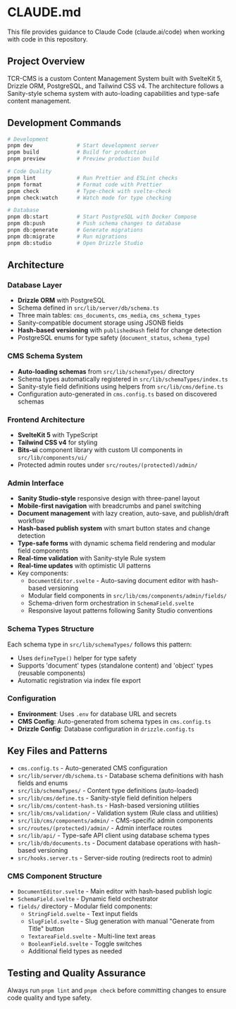 # CLAUDE.md

This file provides guidance to Claude Code (claude.ai/code) when working with code in this repository.

## Project Overview

TCR-CMS is a custom Content Management System built with SvelteKit 5, Drizzle ORM, PostgreSQL, and Tailwind CSS v4. The architecture follows a Sanity-style schema system with auto-loading capabilities and type-safe content management.

## Development Commands

```bash
# Development
pnpm dev              # Start development server
pnpm build            # Build for production
pnpm preview          # Preview production build

# Code Quality
pnpm lint             # Run Prettier and ESLint checks
pnpm format           # Format code with Prettier
pnpm check            # Type-check with svelte-check
pnpm check:watch      # Watch mode for type checking

# Database
pnpm db:start         # Start PostgreSQL with Docker Compose
pnpm db:push          # Push schema changes to database
pnpm db:generate      # Generate migrations
pnpm db:migrate       # Run migrations
pnpm db:studio        # Open Drizzle Studio
```

## Architecture

### Database Layer
- **Drizzle ORM** with PostgreSQL
- Schema defined in `src/lib/server/db/schema.ts`
- Three main tables: `cms_documents`, `cms_media`, `cms_schema_types`
- Sanity-compatible document storage using JSONB fields
- **Hash-based versioning** with `publishedHash` field for change detection
- PostgreSQL enums for type safety (`document_status`, `schema_type`)

### CMS Schema System
- **Auto-loading schemas** from `src/lib/schemaTypes/` directory
- Schema types automatically registered in `src/lib/schemaTypes/index.ts`
- Sanity-style field definitions using helpers from `src/lib/cms/define.ts`
- Configuration auto-generated in `cms.config.ts` based on discovered schemas

### Frontend Architecture
- **SvelteKit 5** with TypeScript
- **Tailwind CSS v4** for styling
- **Bits-ui** component library with custom UI components in `src/lib/components/ui/`
- Protected admin routes under `src/routes/(protected)/admin/`

### Admin Interface
- **Sanity Studio-style** responsive design with three-panel layout
- **Mobile-first navigation** with breadcrumbs and panel switching
- **Document management** with lazy creation, auto-save, and publish/draft workflow
- **Hash-based publish system** with smart button states and change detection
- **Type-safe forms** with dynamic schema field rendering and modular field components
- **Real-time validation** with Sanity-style Rule system
- **Real-time updates** with optimistic UI patterns
- Key components:
  - `DocumentEditor.svelte` - Auto-saving document editor with hash-based versioning
  - Modular field components in `src/lib/cms/components/admin/fields/`
  - Schema-driven form orchestration in `SchemaField.svelte`
  - Responsive layout patterns following Sanity Studio conventions

### Schema Types Structure
Each schema type in `src/lib/schemaTypes/` follows this pattern:
- Uses `defineType()` helper for type safety
- Supports 'document' types (standalone content) and 'object' types (reusable components)
- Automatic registration via index file export

### Configuration
- **Environment**: Uses `.env` for database URL and secrets
- **CMS Config**: Auto-generated from schema types in `cms.config.ts`
- **Drizzle Config**: Database configuration in `drizzle.config.ts`

## Key Files and Patterns

- `cms.config.ts` - Auto-generated CMS configuration
- `src/lib/server/db/schema.ts` - Database schema definitions with hash fields and enums
- `src/lib/schemaTypes/` - Content type definitions (auto-loaded)
- `src/lib/cms/define.ts` - Sanity-style field definition helpers
- `src/lib/cms/content-hash.ts` - Hash-based versioning utilities
- `src/lib/cms/validation/` - Validation system (Rule class and utilities)
- `src/lib/cms/components/admin/` - CMS-specific admin components
- `src/routes/(protected)/admin/` - Admin interface routes
- `src/lib/api/` - Type-safe API client using database schema types
- `src/lib/db/documents.ts` - Document database operations with hash-based versioning
- `src/hooks.server.ts` - Server-side routing (redirects root to admin)

### CMS Component Structure
- `DocumentEditor.svelte` - Main editor with hash-based publish logic
- `SchemaField.svelte` - Dynamic field orchestrator
- `fields/` directory - Modular field components:
  - `StringField.svelte` - Text input fields
  - `SlugField.svelte` - Slug generation with manual "Generate from Title" button
  - `TextareaField.svelte` - Multi-line text areas
  - `BooleanField.svelte` - Toggle switches
  - Additional field types as needed

## Testing and Quality Assurance

Always run `pnpm lint` and `pnpm check` before committing changes to ensure code quality and type safety.
